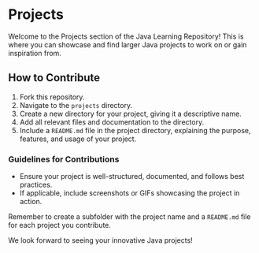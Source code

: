 # Projects

Welcome to the Projects section of the Java Learning Repository! This is where you can showcase and find larger Java projects to work on or gain inspiration from.

## How to Contribute

1. Fork this repository.
2. Navigate to the `projects` directory.
3. Create a new directory for your project, giving it a descriptive name.
4. Add all relevant files and documentation to the directory.
5. Include a `README.md` file in the project directory, explaining the purpose, features, and usage of your project.

### Guidelines for Contributions

- Ensure your project is well-structured, documented, and follows best practices.
- If applicable, include screenshots or GIFs showcasing the project in action.

Remember to create a subfolder with the project name and a `README.md` file for each project you contribute.

We look forward to seeing your innovative Java projects!